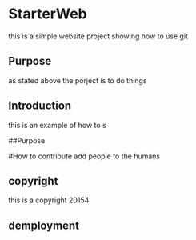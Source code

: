  # StarterWeb
this is a simple website project showing how to use git 
## Purpose
as stated above the porject is to do things
## Introduction
 this is an example of how to s

##Purpose 

#How to contribute
add people to the humans
## copyright
this is a copyright 20154
## demployment
